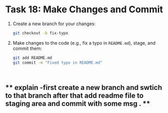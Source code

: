 # **Task 18: Make Changes and Commit**
1. Create a new branch for your changes:  
   ```bash
   git checkout -b fix-typo
   ```

2. Make changes to the code (e.g., fix a typo in `README.md`), stage, and commit them:  
   ```bash
   git add README.md
   git commit -m "Fixed typo in README.md"
   



 ##  ** explain -first create a new branch and swtich to that branch after that add readme file to staging area and commit with some msg . **